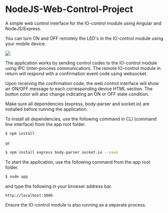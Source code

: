 # NodeJS-Web-Control-Project

A simple web control interface for the IO-control module using Angular and NodeJS/Express.

You can turn ON and OFF remotely the LED's in the IO-control module using your mobile device.

![](https://github.com/EdoLabWorks/ximgs/blob/master/NodeWebControl.png)

The application works by sending control codes to the IO-control module using IPC (inter-process communication).  The remote IO-control module in return will respond with a confirmation event code using websocket.

Upon receiving the confirmation code, the web control interface will show an ON/OFF message to each corresponding device HTML section. The button color will also change indicating an ON or OFF state condition.      

Make sure all dependencies (express, body-parser and socket.io) are installed before running the application.

To install all dependencies, use the following command in CLI (command line interface) from the app root folder.

~~~bash
$ npm install
~~~~

or
~~~bash
$ npm install express body-parser socket.io --save
~~~~


To start the application, use the following command from the app root folder.   
~~~bash
$ node app
~~~~

and type the following in your browser address bar. 
~~~~
http://localhost:3000 
~~~~


Ensure the IO-control module is also running as a separate process.




